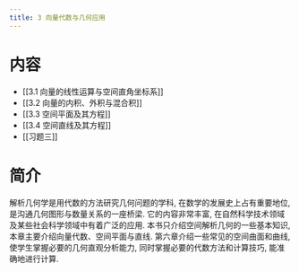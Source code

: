 ```yaml
---
title: 3 向量代数与几何应用
---
```

# 内容
- [[3.1 向量的线性运算与空间直角坐标系]]
- [[3.2 向量的内积、外积与混合积]]
- [[3.3 空间平面及其方程]]
- [[3.4 空间直线及其方程]]
- [[习题三]]
# 简介
解析几何学是用代数的方法研究几何问题的学科, 在数学的发展史上占有重要地位, 是沟通几何图形与数量关系的一座桥梁. 它的内容非常丰富, 在自然科学技术领域及某些社会科学领域中有着广泛的应用. 本书只介绍空间解析几何的一些基本知识, 本章主要介绍向量代数、空间平面与直线. 第六章介绍一些常见的空间曲面和曲线, 使学生掌握必要的几何直观分析能力, 同时掌握必要的代数方法和计算技巧, 能准确地进行计算.
